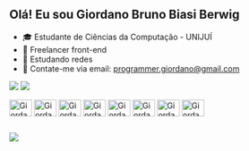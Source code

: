 ## Olá! Eu sou Giordano Bruno Biasi Berwig

- 🎓 Estudante de Ciências da Computação - UNIJUÍ
- 🔭 Freelancer front-end
- 🌱 Estudando redes
- 💬 Contate-me via email: programmer.giordano@gmail.com

<link rel="stylesheet" type='text/css' href="https://cdn.jsdelivr.net/gh/devicons/devicon@latest/devicon.min.css" />

<div>

  <a href="https://github.com/ggkooo"></a>
  <img heigth="180em" src="https://github-readme-stats.vercel.app/api?username=ggkooo&show_icons=true&theme=dark&include_all_commits=true&count_private=true"/>
  <img heigth="180em" src="https://github-readme-stats.vercel.app/api/top-langs/?username=ggkooo&layout_compact=true&langs_count=16&theme=dark"/>
  
</div>

<div>

  <img align="center" alt="Giordano-ubuntu" height="30" width="40" src="https://cdn.jsdelivr.net/gh/devicons/devicon@latest/icons/ubuntu/ubuntu-original.svg"/>
  <img align="center" alt="Giordano-html" height="30" width="40" src="https://cdn.jsdelivr.net/gh/devicons/devicon@latest/icons/html5/html5-original.svg"/>
  <img align="center" alt="Giordano-css" height="30" width="40" src="https://cdn.jsdelivr.net/gh/devicons/devicon@latest/icons/css3/css3-original.svg"/>
  <img align="center" alt="Giordano-js" height="30" width="40" src="https://cdn.jsdelivr.net/gh/devicons/devicon@latest/icons/javascript/javascript-original.svg"/>
  <img align="center" alt="Giordano-nodejs" height="30" width="40" src="https://cdn.jsdelivr.net/gh/devicons/devicon@latest/icons/nodejs/nodejs-line-wordmark.svg"/>
  <img align="center" alt="Giordano-mysql" height="30" width="40" src="https://cdn.jsdelivr.net/gh/devicons/devicon@latest/icons/mysql/mysql-original.svg"/>
  <img align="center" alt="Giordano-jquery" height="30" width="40" src="https://cdn.jsdelivr.net/gh/devicons/devicon@latest/icons/jquery/jquery-plain-wordmark.svg"/>
  <img align="center" alt="Giordano-bootstrap" height="30" width="40" src="https://cdn.jsdelivr.net/gh/devicons/devicon@latest/icons/bootstrap/bootstrap-original.svg"/>
  
</div>

##

<div align="cnter">

  <img src="https://media1.tenor.com/m/bCfpwMjfAi0AAAAd/cat-typing.gif"/>
  
</div>
